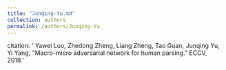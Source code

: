 ```yaml
---
title: "Junqing-Yu.md"
collection: authors
permalink: /authors/Junqing-Yu
---
```

citation: ' Yawei Luo,  Zhedong Zheng,  Liang Zheng,  Tao Guan,  Junqing Yu,  Yi Yang, &quot;Macro-micro adversarial network for human parsing.&quot; ECCV, 2018.'